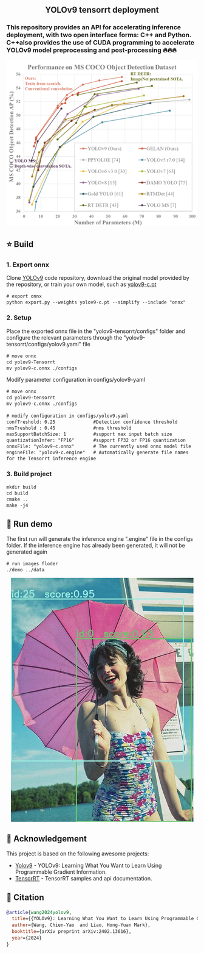 <center>
<h2> YOLOv9 tensorrt deployment </h2>
</center>

<h3>
This repository provides an API for accelerating inference deployment, with two open interface forms: C++ and Python. C++also provides the use of CUDA programming to accelerate YOLOv9 model preprocessing and post-processing
🔥🔥🔥

![performance.png](result%2Fperformance.png)
</h3>

## ⭐ Build

<h3> 1. Export onnx </h3>

Clone [YOLOv9](https://github.com/WongKinYiu/yolov9) code repository, download the original model provided by the repository, or train your own model, such as [yolov9-c.pt](https://objects.githubusercontent.com/github-production-release-asset-2e65be/759338070/c8ca43f2-0d2d-4aa3-a074-426505bfbfb1?X-Amz-Algorithm=AWS4-HMAC-SHA256&X-Amz-Credential=AKIAVCODYLSA53PQK4ZA%2F20240223%2Fus-east-1%2Fs3%2Faws4_request&X-Amz-Date=20240223T073054Z&X-Amz-Expires=300&X-Amz-Signature=db76944695e398168b222b502bb019a301336e5b5dc74db31604699b8f837a9b&X-Amz-SignedHeaders=host&actor_id=45328395&key_id=0&repo_id=759338070&response-content-disposition=attachment%3B%20filename%3Dyolov9-c.pt&response-content-type=application%2Foctet-stream)

``` shell
# export onnx
python export.py --weights yolov9-c.pt --simplify --include "onnx"
```

<h3> 2. Setup </h3>

Place the exported onnx file in the "yolov9-tensorrt/configs" folder and configure the relevant parameters through the "yolov9-tensorrt/configs/yolov9.yaml" file
``` shell
# move onnx
cd yolov9-Tensorrt
mv yolov9-c.onnx ./configs
```

Modify parameter configuration in configs/yolov9-yaml
``` shell
# move onnx
cd yolov9-tensorrt
mv yolov9-c.onnx ./configs

# modify configuration in configs/yolov9.yaml
confTreshold: 0.25              #Detection confidence threshold
nmsTreshold : 0.45              #nms threshold
maxSupportBatchSize: 1          #support max input batch size
quantizationInfer: "FP16"       #support FP32 or FP16 quantization
onnxFile: "yolov9-c.onnx"       # The currently used onnx model file
engineFile: "yolov9-c.engine"   # Automatically generate file names for the Tensorrt inference engine
```

<h3> 3. Build project </h3>

``` shell
mkdir build
cd build
cmake ..
make -j4
```

## 🌠 Run demo
The first run will generate the inference engine ".engine" file in the configs folder. If the inference engine has already been generated, it will not be generated again
``` shell
# run images floder
./demo ../data
```
<div align="center">

 ![图片](result/000000000036.jpg)
</div>

## 👏 Acknowledgement

This project is based on the following awesome projects:
- [Yolov9](https://github.com/WongKinYiu/yolov9) - YOLOv9: Learning What You Want to Learn Using Programmable Gradient Information.
- [TensorRT](https://github.com/NVIDIA/TensorRT/tree/release/8.6/samples) - TensorRT samples and api documentation.

## 🤗 Citation

```bibtex
@article{wang2024yolov9,
  title={{YOLOv9}: Learning What You Want to Learn Using Programmable Gradient Information},
  author={Wang, Chien-Yao  and Liao, Hong-Yuan Mark},
  booktitle={arXiv preprint arXiv:2402.13616},
  year={2024}
}
```